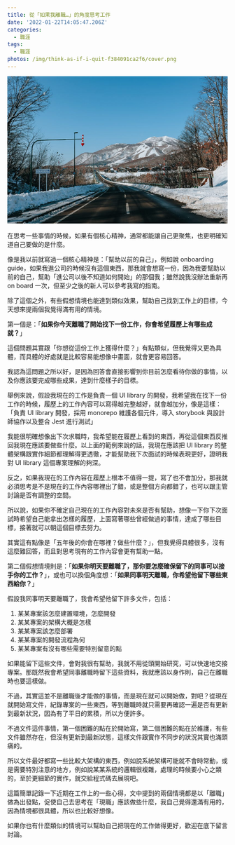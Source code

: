```yaml
---
title: 從「如果我離職…」的角度思考工作
date: '2022-01-22T14:05:47.206Z'
categories:
  - 職涯
tags:
  - 職涯
photos: /img/think-as-if-i-quit-f384091ca2f6/cover.png
---
```


![](/img/think-as-if-i-quit-f384091ca2f6/0__7fXy3cJnNldm3R35.jpg)

在思考一些事情的時候，如果有個核心精神，通常都能讓自己更聚焦，也更明確知道自己要做的是什麼。

像是我以前就寫過一個核心精神是：「幫助以前的自己」，例如說 onboarding guide，如果我進公司的時候沒有這個東西，那我就會想寫一份，因為我要幫助以前的自己，幫助「進公司以後不知道如何開始」的那個我；雖然說我沒辦法重新再 on board 一次，但至少之後的新人可以參考我寫的指南。

除了這個之外，有些假想情境也能達到類似效果，幫助自己找到工作上的目標，今天想來提兩個我覺得滿有用的情境。

第一個是：「**如果你今天離職了開始找下一份工作，你會希望履歷上有哪些成就？**」

這個問題其實跟「你想從這份工作上獲得什麼？」有點類似，但我覺得又更為具體，而具體的好處就是比較容易能想像中畫面，就會更容易回答。

我認為這問題之所以好，是因為回答會直接影響到你目前怎麼看待你做的事情，以及你應該要完成哪些成果，達到什麼樣子的目標。

舉例來說，假設我現在的工作是負責一個 UI library 的開發，我希望我在找下一份工作的時候，履歷上的工作內容可以寫得越完整越好，就會越加分，像是這樣：「負責 UI library 開發，採用 monorepo 維護各個元件，導入 storybook 與設計師協作以及整合 Jest 進行測試」

我能很明確想像出下次求職時，我希望能在履歷上看到的東西，再從這個東西反推回我現在應該要做些什麼。以上面的範例來說的話，我現在應該把 UI library 的整體架構跟實作細節都理解得更透徹，才能幫助我下次面試的時候表現更好，證明我對 UI library 這個專案理解的夠深。

反之，如果我現在的工作內容在履歷上根本不值得一提，寫了也不會加分，那我就必須思考是不是現在的工作內容哪裡出了錯，或是整個方向都錯了，也可以跟主管討論是否有調整的空間。

所以說，如果你不確定自己現在的工作內容對未來是否有幫助，想像一下你下次面試時希望自己能拿出怎樣的履歷，上面寫著哪些曾經做過的事情，達成了哪些目標，接著就可以朝這個目標去努力。

其實這有點像是「五年後的你會在哪裡？做些什麼？」，但我覺得具體很多，沒有這麼難回答，而且對思考現有的工作內容會更有幫助一點。

第二個假想情境則是：「**如果你明天要離職了，那你要怎麼確保留下的同事可以接手你的工作？**」，或也可以換個角度想：「**如果同事明天離職，你希望他留下哪些東西給你？**」

假設我同事明天要離職了，我會希望他留下許多文件，包括：

1.  某某專案該怎麼建置環境，怎麼開發
2.  某某專案的架構大概是怎樣
3.  某某專案該怎麼部署
4.  某某專案的開發流程為何
5.  某某專案有沒有哪些需要特別留意的點

如果能留下這些文件，會對我很有幫助，我就不用從頭開始研究，可以快速地交接專案。那既然我會希望同事離職時留下這些資料，我就應該以身作則，自己在離職時也要這樣做。

不過，其實這並不是離職後才能做的事情，而是現在就可以開始做，對吧？從現在就開始寫文件，紀錄專案的一些東西，等到離職時就只需要再確認一遍是否有更新到最新狀況，因為有了平日的累積，所以方便許多。

不過文件這件事情，第一個困難的點在於開始寫，第二個困難的點在於維護，有些文件雖然存在，但沒有更新到最新狀態，這樣文件跟實作不同步的狀況其實也滿頭痛的。

所以文件最好都寫一些比較大架構的東西，例如說系統架構可能就不會時常動，或是需要特別注意的地方，例如說某某系統的邏輯很複雜，處理的時候要小心之類的，至於更細節的實作，就交給程式碼去展現吧。

這篇簡單記錄一下近期在工作上的一些心得，文中提到的兩個情境都是以「離職」做為出發點，促使自己去思考在「現職」應該做些什麼，我自己覺得還滿有用的，因為情境都很具體，所以也比較好想像。

如果你也有什麼類似的情境可以幫助自己把現在的工作做得更好，歡迎在底下留言討論。